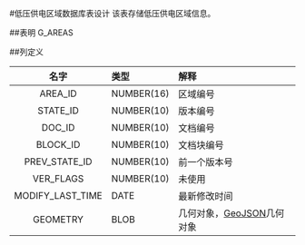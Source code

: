 #低压供电区域数据库表设计
该表存储低压供电区域信息。

##表明
G_AREAS

##列定义

|名字	|	类型|解释	|
| :---: | :--- | :--- |
| AREA_ID	| NUMBER(16) | 区域编号 |
| STATE_ID	| NUMBER(10) | 版本编号 |
| DOC_ID	| NUMBER(10) | 文档编号 |
| BLOCK_ID	| NUMBER(10) | 文档块编号 |
| PREV_STATE_ID	| NUMBER(10) | 前一个版本号 |
| VER_FLAGS	| NUMBER(10) | 未使用 |
| MODIFY_LAST_TIME	| DATE | 最新修改时间 |
| GEOMETRY	| BLOB | 几何对象，[GeoJSON](http://www.geojson.org/)几何对象 |
